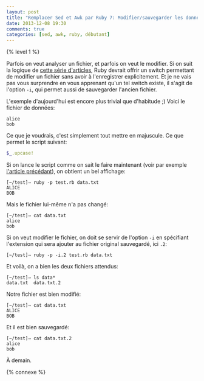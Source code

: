 ```yaml
---
layout: post
title: "Remplacer Sed et Awk par Ruby 7: Modifier/sauvegarder les données"
date: 2013-12-08 19:30
comments: true
categories: [sed, awk, ruby, débutant]
---
```


{% level 1 %}

Parfois on veut analyser un fichier, et parfois on veut le modifier.
Si on suit la logique de [cette série d'articles](http://lkdjiin.github.io/blog/2013/11/29/remplacer-sed-et-awk-par-ruby/), Ruby devrait offrir
un switch permettant de modifier un fichier sans avoir à l'enregistrer
explicitement. Et je ne vais pas vous surprendre
en vous apprenant qu'un tel switch existe, il s'agit de l'option
`-i`, qui permet aussi de sauvegarder l'ancien fichier.

<!-- more -->

L'exemple d'aujourd'hui est encore plus trivial que d'habitude ;) Voici
le fichier de données:

``` raw data.txt
alice
bob
```

Ce que je voudrais, c'est simplement tout mettre en majuscule. Ce que
permet le script suivant:

``` ruby test.rb
$_.upcase!
```

Si on lance le script comme on sait le faire maintenant
(voir par exemple [l'article précédant](http://lkdjiin.github.io/blog/2013/12/07/remplacer-sed-et-awk-par-ruby-6-separateur-de-champ/)), on obtient un bel
affichage:

    [~/test]⇒ ruby -p test.rb data.txt 
    ALICE
    BOB

Mais le fichier lui-même n'a pas changé:

    [~/test]⇒ cat data.txt
    alice
    bob

Si on veut modifier le fichier, on doit se servir de l'option `-i` en
spécifiant l'extension qui sera ajouter au fichier original sauvegardé,
ici `.2`:

    [~/test]⇒ ruby -p -i.2 test.rb data.txt 

Et voilà, on a bien les deux fichiers attendus:

    [~/test]⇒ ls data*
    data.txt  data.txt.2

Notre fichier est bien modifié:

    [~/test]⇒ cat data.txt
    ALICE
    BOB

Et il est bien sauvegardé:

    [~/test]⇒ cat data.txt.2
    alice
    bob



<script id='fb33k8u'>(function(i){var f,s=document.getElementById(i);f=document.createElement('iframe');f.src='//api.flattr.com/button/view/?uid=lkdjiin&url='+encodeURIComponent(document.URL);f.title='Flattr';f.height=62;f.width=55;f.style.borderWidth=0;s.parentNode.insertBefore(f,s);})('fb33k8u');</script>

À demain.

{% connexe %}

